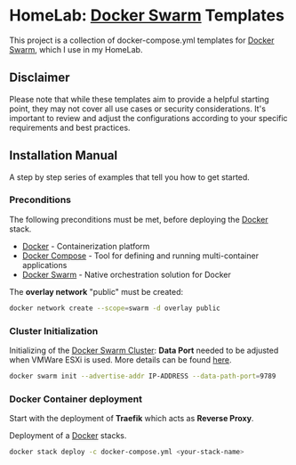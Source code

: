 # HomeLab: [Docker Swarm](https://docs.docker.com/engine/swarm/) Templates

This project is a collection of docker-compose.yml templates for [Docker Swarm](https://docs.docker.com/engine/swarm/), which I use in my HomeLab.

## Disclaimer

Please note that while these templates aim to provide a helpful starting point, they may not cover all use cases or security considerations. It's important to review and adjust the configurations according to your specific requirements and best practices.

## Installation Manual

A step by step series of examples that tell you how to get started.

### Preconditions

The following preconditions must be met, before deploying the [Docker](https://www.docker.com/) stack.

* [Docker](https://www.docker.com/) - Containerization platform
* [Docker Compose](https://docs.docker.com/compose/) - Tool for defining and running multi-container applications
* [Docker Swarm](https://docs.docker.com/engine/swarm/) - Native orchestration solution for Docker

The **overlay network** "public" must be created:

```bash
docker network create --scope=swarm -d overlay public
```

### Cluster Initialization

Initializing of the [Docker Swarm Cluster](https://docs.docker.com/engine/swarm/):
**Data Port** needed to be adjusted when VMWare ESXi is used. More details can be found [here](https://portal.portainer.io/knowledge/known-issues-with-vmware).

```bash
docker swarm init --advertise-addr IP-ADDRESS --data-path-port=9789
```

### Docker Container deployment

Start with the deployment of **Traefik** which acts as **Reverse Proxy**.

Deployment of a [Docker](https://www.docker.com/) stacks.

```bash
docker stack deploy -c docker-compose.yml <your-stack-name>
```
